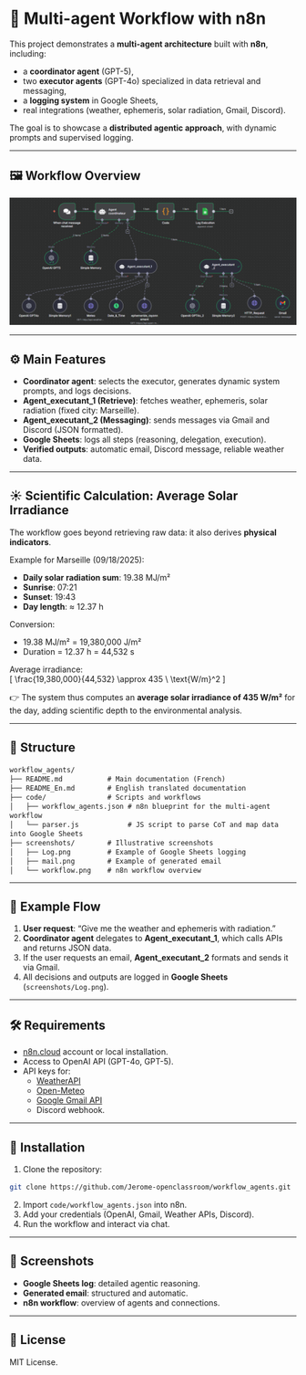 # 🤖 Multi-agent Workflow with n8n

This project demonstrates a **multi-agent architecture** built with **n8n**, including:  
- a **coordinator agent** (GPT-5),  
- two **executor agents** (GPT-4o) specialized in data retrieval and messaging,  
- a **logging system** in Google Sheets,  
- real integrations (weather, ephemeris, solar radiation, Gmail, Discord).  

The goal is to showcase a **distributed agentic approach**, with dynamic prompts and supervised logging.

---

## 🖼️ Workflow Overview

![Multi-agent workflow](https://github.com/Jerome-openclassroom/workflow_agents/blob/main/screenshots/workflow.png)

---

## ⚙️ Main Features
- **Coordinator agent**: selects the executor, generates dynamic system prompts, and logs decisions.  
- **Agent_executant_1 (Retrieve)**: fetches weather, ephemeris, solar radiation (fixed city: Marseille).  
- **Agent_executant_2 (Messaging)**: sends messages via Gmail and Discord (JSON formatted).  
- **Google Sheets**: logs all steps (reasoning, delegation, execution).  
- **Verified outputs**: automatic email, Discord message, reliable weather data.  

---

## ☀️ Scientific Calculation: Average Solar Irradiance

The workflow goes beyond retrieving raw data: it also derives **physical indicators**.

Example for Marseille (09/18/2025):  
- **Daily solar radiation sum**: 19.38 MJ/m²  
- **Sunrise**: 07:21  
- **Sunset**: 19:43  
- **Day length**: ≈ 12.37 h  

Conversion:  
- 19.38 MJ/m² = 19,380,000 J/m²  
- Duration = 12.37 h = 44,532 s  

Average irradiance:  
\[
\frac{19,380,000}{44,532} \approx 435 \ \text{W/m}^2
\]

👉 The system thus computes an **average solar irradiance of 435 W/m²** for the day, adding scientific depth to the environmental analysis.


---
## 💾 Structure

```
workflow_agents/
├── README.md           # Main documentation (French)
├── README_En.md        # English translated documentation
├── code/               # Scripts and workflows
│   ├── workflow_agents.json # n8n blueprint for the multi-agent workflow
│   └── parser.js            # JS script to parse CoT and map data into Google Sheets
├── screenshots/        # Illustrative screenshots
│   ├── Log.png         # Example of Google Sheets logging
│   ├── mail.png        # Example of generated email
│   └── workflow.png    # n8n workflow overview
```

---

## 📌 Example Flow

1. **User request**: “Give me the weather and ephemeris with radiation.”  
2. **Coordinator agent** delegates to **Agent_executant_1**, which calls APIs and returns JSON data.  
3. If the user requests an email, **Agent_executant_2** formats and sends it via Gmail.  
4. All decisions and outputs are logged in **Google Sheets** (`screenshots/Log.png`).  

---

## 🛠️ Requirements

- [n8n.cloud](https://n8n.io) account or local installation.  
- Access to OpenAI API (GPT-4o, GPT-5).  
- API keys for:  
  - [WeatherAPI](https://www.weatherapi.com/)  
  - [Open-Meteo](https://open-meteo.com/)  
  - [Google Gmail API](https://developers.google.com/gmail/api)  
  - Discord webhook.  

---

## 🚀 Installation

1. Clone the repository:  
```bash
git clone https://github.com/Jerome-openclassroom/workflow_agents.git
```

2. Import `code/workflow_agents.json` into n8n.  
3. Add your credentials (OpenAI, Gmail, Weather APIs, Discord).  
4. Run the workflow and interact via chat.  

---

## 📸 Screenshots

- **Google Sheets log**: detailed agentic reasoning.  
- **Generated email**: structured and automatic.  
- **n8n workflow**: overview of agents and connections.  

---

## 📜 License

MIT License.  
